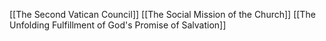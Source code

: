 [[The Second Vatican Council]]
[[The Social Mission of the Church]]
[[The Unfolding Fulfillment of God's Promise of Salvation]]